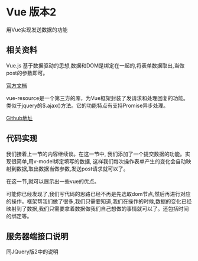 # Vue 版本2

用Vue实现发送数据的功能

## 相关资料

Vue.js 基于数据驱动的思想,数据和DOM是绑定在一起的,将表单数据取出,当做post的参数即可。

[官方文档](https://cn.vuejs.org/v2/guide/)

vue-resource是一个第三方的库，为Vue框架封装了发请求和处理回复的功能。类似于jquery的$.ajax()方法。它的功能特点有支持Promise异步处理。

[Github地址](https://github.com/pagekit/vue-resource)

## 代码实现

我们接着上一节的内容继续谈。在这一节中, 我们添加了一个提交数据的功能。实现很简单,用v-model绑定填写的数据,
这样我们每次操作表单产生的变化会自动映射到数据,取出数据当做参数,发送post请求就可以了。

在这一节,就可以展示出一些vue的优点。

可能你已经发现了,我们写代码的思路已经不再是先选取dom节点,然后再进行对应的操作。框架帮我们做了很多,我们只需要知道,我们在操作的时候,数据的变化已经映射到了数据,我们只需要拿着数据做我们自己想做的事情就可以了。还包括时间的绑定等。


## 服务器端接口说明

同JQuery版2中的说明